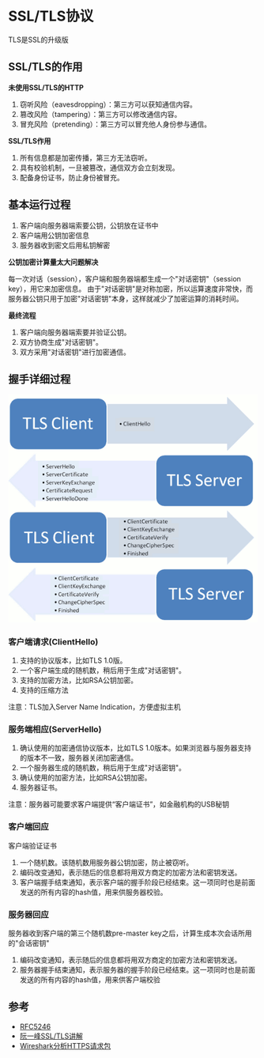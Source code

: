 # SSL/TLS协议

TLS是SSL的升级版

## SSL/TLS的作用

**未使用SSL/TLS的HTTP**

1. 窃听风险（eavesdropping）：第三方可以获知通信内容。
1. 篡改风险（tampering）：第三方可以修改通信内容。
1. 冒充风险（pretending）：第三方可以冒充他人身份参与通信。

**SSL/TLS作用**

1. 所有信息都是加密传播，第三方无法窃听。
1. 具有校验机制，一旦被篡改，通信双方会立刻发现。
1. 配备身份证书，防止身份被冒充。

## 基本运行过程

1. 客户端向服务器端索要公钥，公钥放在证书中
1. 客户端用公钥加密信息
1. 服务器收到密文后用私钥解密

**公钥加密计算量太大问题解决**

每一次对话（session），客户端和服务器端都生成一个"对话密钥"（session key），用它来加密信息。
由于"对话密钥"是对称加密，所以运算速度非常快，而服务器公钥只用于加密"对话密钥"本身，这样就减少了加密运算的消耗时间。

**最终流程**

1. 客户端向服务器端索要并验证公钥。
1. 双方协商生成"对话密钥"。
1. 双方采用"对话密钥"进行加密通信。

## 握手详细过程

![ssl.jpg](ssl.jpg)

### 客户端请求(ClientHello)

1. 支持的协议版本，比如TLS 1.0版。
1. 一个客户端生成的随机数，稍后用于生成"对话密钥"。
1. 支持的加密方法，比如RSA公钥加密。
1. 支持的压缩方法

注意：TLS加入Server Name Indication，方便虚拟主机

### 服务端相应(ServerHello)

1. 确认使用的加密通信协议版本，比如TLS 1.0版本。如果浏览器与服务器支持的版本不一致，服务器关闭加密通信。
1. 一个服务器生成的随机数，稍后用于生成"对话密钥"。
1. 确认使用的加密方法，比如RSA公钥加密。
1. 服务器证书。

注意：服务器可能要求客户端提供“客户端证书”，如金融机构的USB秘钥


### 客户端回应

客户端验证证书

1. 一个随机数。该随机数用服务器公钥加密，防止被窃听。
1. 编码改变通知，表示随后的信息都将用双方商定的加密方法和密钥发送。
1. 客户端握手结束通知，表示客户端的握手阶段已经结束。这一项同时也是前面发送的所有内容的hash值，用来供服务器校验。

### 服务器回应

服务器收到客户端的第三个随机数pre-master key之后，计算生成本次会话所用的"会话密钥"

1. 编码改变通知，表示随后的信息都将用双方商定的加密方法和密钥发送。
1. 服务器握手结束通知，表示服务器的握手阶段已经结束。这一项同时也是前面发送的所有内容的hash值，用来供客户端校验



## 参考

- [RFC5246](http://tools.ietf.org/html/rfc5246)
- [阮一峰SSL/TLS讲解](http://www.ruanyifeng.com/blog/2014/02/ssl_tls.html)
- [Wireshark分析HTTPS请求包](http://blog.jobbole.com/48369/)